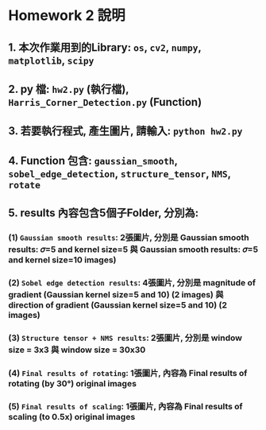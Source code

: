 # Homework 2 說明

## 1. 本次作業用到的Library: `os`, `cv2`, `numpy`, `matplotlib`, `scipy`
## 2. py 檔: `hw2.py` (執行檔), `Harris_Corner_Detection.py` (Function)
## 3. 若要執行程式, 產生圖片, 請輸入: `python hw2.py`
## 4. Function 包含:  `gaussian_smooth`, `sobel_edge_detection`, `structure_tensor`, `NMS`, `rotate`
## 5. results 內容包含5個子Folder, 分別為:
### (1) `Gaussian smooth results`: 2張圖片, 分別是 Gaussian smooth results: 𝜎=5 and kernel size=5 與 Gaussian smooth results: 𝜎=5 and kernel size=10 images)
### (2) `Sobel edge detection results`: 4張圖片, 分別是 magnitude of gradient (Gaussian kernel size=5 and 10) (2 images) 與 direction of gradient (Gaussian kernel size=5 and 10) (2 images)
### (3) `Structure tensor + NMS results`: 2張圖片, 分別是 window size = 3x3 與 window size = 30x30
### (4) `Final results of rotating`: 1張圖片, 內容為 Final results of rotating (by 30°) original images 
### (5) `Final results of scaling`: 1張圖片, 內容為 Final results of scaling (to 0.5x) original images